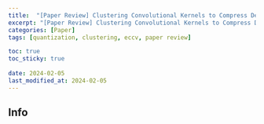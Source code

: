 ```yaml
---
title:  "[Paper Review] Clustering Convolutional Kernels to Compress Deep Neural Networks"
excerpt: "[Paper Review] Clustering Convolutional Kernels to Compress Deep Neural Networks"
categories: [Paper]
tags: [quantization, clustering, eccv, paper review]

toc: true
toc_sticky: true
 
date: 2024-02-05
last_modified_at: 2024-02-05 
---
```


## Info
